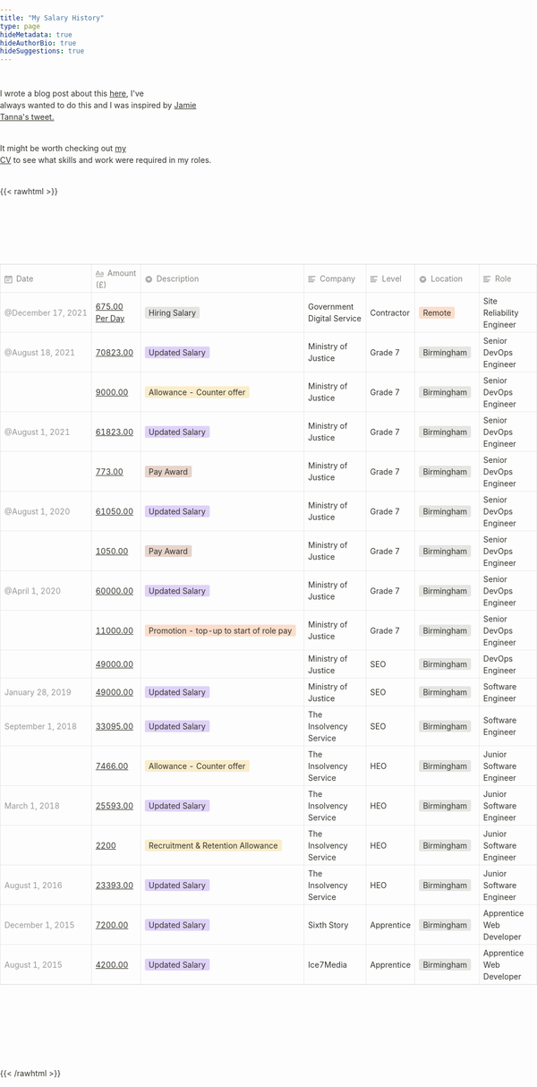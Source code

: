 ```yaml
---
title: "My Salary History"
type: page
hideMetadata: true
hideAuthorBio: true
hideSuggestions: true
---
```


I wrote a blog post about this [here](https://tomwithers.dev/posts/public-salary-history), I've always wanted to do this and I was inspired by [Jamie Tanna's tweet.](https://twitter.com/JamieTanna/status/1435908763119230978)

It might be worth checking out [my CV](https://docs.google.com/document/d/1sFaHZ-qbinmjFbeRsAxAJRwj8QSHgsPUYVwXDxm46KU/edit?usp=sharing) to see what skills and work were required in my roles.

{{< rawhtml >}}
<p>
<div class="article__content-inner">
    <table class="collection-content">
        <thead>
            <tr>
                <th><span class="icon property-icon"><svg viewBox="0 0 14 14" style="width:14px;height:14px;display:block;fill:rgba(55, 53, 47, 0.4);flex-shrink:0;-webkit-backface-visibility:hidden" class="typesDate"><path d="M10.8889,5.5 L3.11111,5.5 L3.11111,7.05556 L10.8889,7.05556 L10.8889,5.5 Z M12.4444,1.05556 L11.6667,1.05556 L11.6667,0 L10.1111,0 L10.1111,1.05556 L3.88889,1.05556 L3.88889,0 L2.33333,0 L2.33333,1.05556 L1.55556,1.05556 C0.692222,1.05556 0.00777777,1.75556 0.00777777,2.61111 L0,12.5 C0,13.3556 0.692222,14 1.55556,14 L12.4444,14 C13.3,14 14,13.3556 14,12.5 L14,2.61111 C14,1.75556 13.3,1.05556 12.4444,1.05556 Z M12.4444,12.5 L1.55556,12.5 L1.55556,3.94444 L12.4444,3.94444 L12.4444,12.5 Z M8.55556,8.61111 L3.11111,8.61111 L3.11111,10.1667 L8.55556,10.1667 L8.55556,8.61111 Z"></path></svg></span>Date</th>
                <th><span class="icon property-icon"><svg viewBox="0 0 14 14" style="width:14px;height:14px;display:block;fill:rgba(55, 53, 47, 0.4);flex-shrink:0;-webkit-backface-visibility:hidden" class="typesTitle"><path d="M7.73943662,8.6971831 C7.77640845,8.7834507 7.81338028,8.8943662 7.81338028,9.00528169 C7.81338028,9.49823944 7.40669014,9.89260563 6.91373239,9.89260563 C6.53169014,9.89260563 6.19894366,9.64612676 6.08802817,9.30105634 L5.75528169,8.33978873 L2.05809859,8.33978873 L1.72535211,9.30105634 C1.61443662,9.64612676 1.2693662,9.89260563 0.887323944,9.89260563 C0.394366197,9.89260563 0,9.49823944 0,9.00528169 C0,8.8943662 0.0246478873,8.7834507 0.0616197183,8.6971831 L2.46478873,2.48591549 C2.68661972,1.90669014 3.24119718,1.5 3.90669014,1.5 C4.55985915,1.5 5.12676056,1.90669014 5.34859155,2.48591549 L7.73943662,8.6971831 Z M2.60035211,6.82394366 L5.21302817,6.82394366 L3.90669014,3.10211268 L2.60035211,6.82394366 Z M11.3996479,3.70598592 C12.7552817,3.70598592 14,4.24823944 14,5.96126761 L14,9.07922535 C14,9.52288732 13.6549296,9.89260563 13.2112676,9.89260563 C12.8169014,9.89260563 12.471831,9.59683099 12.4225352,9.19014085 C12.028169,9.6584507 11.3257042,9.95422535 10.5492958,9.95422535 C9.60035211,9.95422535 8.47887324,9.31338028 8.47887324,7.98239437 C8.47887324,6.58978873 9.60035211,6.08450704 10.5492958,6.08450704 C11.3380282,6.08450704 12.040493,6.33098592 12.4348592,6.81161972 L12.4348592,5.98591549 C12.4348592,5.38204225 11.9172535,4.98767606 11.1285211,4.98767606 C10.6602113,4.98767606 10.2411972,5.11091549 9.80985915,5.38204225 C9.72359155,5.43133803 9.61267606,5.46830986 9.50176056,5.46830986 C9.18133803,5.46830986 8.91021127,5.1971831 8.91021127,4.86443662 C8.91021127,4.64260563 9.0334507,4.44542254 9.19366197,4.34683099 C9.87147887,3.90316901 10.6232394,3.70598592 11.3996479,3.70598592 Z M11.1778169,8.8943662 C11.6830986,8.8943662 12.1760563,8.72183099 12.4348592,8.37676056 L12.4348592,7.63732394 C12.1760563,7.29225352 11.6830986,7.11971831 11.1778169,7.11971831 C10.5616197,7.11971831 10.056338,7.45246479 10.056338,8.0193662 C10.056338,8.57394366 10.5616197,8.8943662 11.1778169,8.8943662 Z M0.65625,11.125 L13.34375,11.125 C13.7061869,11.125 14,11.4188131 14,11.78125 C14,12.1436869 13.7061869,12.4375 13.34375,12.4375 L0.65625,12.4375 C0.293813133,12.4375 4.43857149e-17,12.1436869 0,11.78125 C-4.43857149e-17,11.4188131 0.293813133,11.125 0.65625,11.125 Z"></path></svg></span>Amount
                    (£)
                </th>
                <th><span class="icon property-icon"><svg viewBox="0 0 14 14" style="width:14px;height:14px;display:block;fill:rgba(55, 53, 47, 0.4);flex-shrink:0;-webkit-backface-visibility:hidden" class="typesSelect"><path d="M7,13 C10.31348,13 13,10.31371 13,7 C13,3.68629 10.31348,1 7,1 C3.68652,1 1,3.68629 1,7 C1,10.31371 3.68652,13 7,13 Z M3.75098,5.32278 C3.64893,5.19142 3.74268,5 3.90869,5 L10.09131,5 C10.25732,5 10.35107,5.19142 10.24902,5.32278 L7.15771,9.29703 C7.07764,9.39998 6.92236,9.39998 6.84229,9.29703 L3.75098,5.32278 Z"></path></svg></span>Description</th>
                <th><span class="icon property-icon"><svg viewBox="0 0 14 14" style="width:14px;height:14px;display:block;fill:rgba(55, 53, 47, 0.4);flex-shrink:0;-webkit-backface-visibility:hidden" class="typesText"><path d="M7,4.56818 C7,4.29204 6.77614,4.06818 6.5,4.06818 L0.5,4.06818 C0.223858,4.06818 0,4.29204 0,4.56818 L0,5.61364 C0,5.88978 0.223858,6.11364 0.5,6.11364 L6.5,6.11364 C6.77614,6.11364 7,5.88978 7,5.61364 L7,4.56818 Z M0.5,1 C0.223858,1 0,1.223858 0,1.5 L0,2.54545 C0,2.8216 0.223858,3.04545 0.5,3.04545 L12.5,3.04545 C12.7761,3.04545 13,2.8216 13,2.54545 L13,1.5 C13,1.223858 12.7761,1 12.5,1 L0.5,1 Z M0,8.68182 C0,8.95796 0.223858,9.18182 0.5,9.18182 L11.5,9.18182 C11.7761,9.18182 12,8.95796 12,8.68182 L12,7.63636 C12,7.36022 11.7761,7.13636 11.5,7.13636 L0.5,7.13636 C0.223858,7.13636 0,7.36022 0,7.63636 L0,8.68182 Z M0,11.75 C0,12.0261 0.223858,12.25 0.5,12.25 L9.5,12.25 C9.77614,12.25 10,12.0261 10,11.75 L10,10.70455 C10,10.4284 9.77614,10.20455 9.5,10.20455 L0.5,10.20455 C0.223858,10.20455 0,10.4284 0,10.70455 L0,11.75 Z"></path></svg></span>Company</th>
                <th><span class="icon property-icon"><svg viewBox="0 0 14 14" style="width:14px;height:14px;display:block;fill:rgba(55, 53, 47, 0.4);flex-shrink:0;-webkit-backface-visibility:hidden" class="typesText"><path d="M7,4.56818 C7,4.29204 6.77614,4.06818 6.5,4.06818 L0.5,4.06818 C0.223858,4.06818 0,4.29204 0,4.56818 L0,5.61364 C0,5.88978 0.223858,6.11364 0.5,6.11364 L6.5,6.11364 C6.77614,6.11364 7,5.88978 7,5.61364 L7,4.56818 Z M0.5,1 C0.223858,1 0,1.223858 0,1.5 L0,2.54545 C0,2.8216 0.223858,3.04545 0.5,3.04545 L12.5,3.04545 C12.7761,3.04545 13,2.8216 13,2.54545 L13,1.5 C13,1.223858 12.7761,1 12.5,1 L0.5,1 Z M0,8.68182 C0,8.95796 0.223858,9.18182 0.5,9.18182 L11.5,9.18182 C11.7761,9.18182 12,8.95796 12,8.68182 L12,7.63636 C12,7.36022 11.7761,7.13636 11.5,7.13636 L0.5,7.13636 C0.223858,7.13636 0,7.36022 0,7.63636 L0,8.68182 Z M0,11.75 C0,12.0261 0.223858,12.25 0.5,12.25 L9.5,12.25 C9.77614,12.25 10,12.0261 10,11.75 L10,10.70455 C10,10.4284 9.77614,10.20455 9.5,10.20455 L0.5,10.20455 C0.223858,10.20455 0,10.4284 0,10.70455 L0,11.75 Z"></path></svg></span>Level</th>
                <th><span class="icon property-icon"><svg viewBox="0 0 14 14" style="width:14px;height:14px;display:block;fill:rgba(55, 53, 47, 0.4);flex-shrink:0;-webkit-backface-visibility:hidden" class="typesSelect"><path d="M7,13 C10.31348,13 13,10.31371 13,7 C13,3.68629 10.31348,1 7,1 C3.68652,1 1,3.68629 1,7 C1,10.31371 3.68652,13 7,13 Z M3.75098,5.32278 C3.64893,5.19142 3.74268,5 3.90869,5 L10.09131,5 C10.25732,5 10.35107,5.19142 10.24902,5.32278 L7.15771,9.29703 C7.07764,9.39998 6.92236,9.39998 6.84229,9.29703 L3.75098,5.32278 Z"></path></svg></span>Location</th>
                <th><span class="icon property-icon"><svg viewBox="0 0 14 14" style="width:14px;height:14px;display:block;fill:rgba(55, 53, 47, 0.4);flex-shrink:0;-webkit-backface-visibility:hidden" class="typesText"><path d="M7,4.56818 C7,4.29204 6.77614,4.06818 6.5,4.06818 L0.5,4.06818 C0.223858,4.06818 0,4.29204 0,4.56818 L0,5.61364 C0,5.88978 0.223858,6.11364 0.5,6.11364 L6.5,6.11364 C6.77614,6.11364 7,5.88978 7,5.61364 L7,4.56818 Z M0.5,1 C0.223858,1 0,1.223858 0,1.5 L0,2.54545 C0,2.8216 0.223858,3.04545 0.5,3.04545 L12.5,3.04545 C12.7761,3.04545 13,2.8216 13,2.54545 L13,1.5 C13,1.223858 12.7761,1 12.5,1 L0.5,1 Z M0,8.68182 C0,8.95796 0.223858,9.18182 0.5,9.18182 L11.5,9.18182 C11.7761,9.18182 12,8.95796 12,8.68182 L12,7.63636 C12,7.36022 11.7761,7.13636 11.5,7.13636 L0.5,7.13636 C0.223858,7.13636 0,7.36022 0,7.63636 L0,8.68182 Z M0,11.75 C0,12.0261 0.223858,12.25 0.5,12.25 L9.5,12.25 C9.77614,12.25 10,12.0261 10,11.75 L10,10.70455 C10,10.4284 9.77614,10.20455 9.5,10.20455 L0.5,10.20455 C0.223858,10.20455 0,10.4284 0,10.70455 L0,11.75 Z"></path></svg></span>Role</th>
            </tr>
        </thead>
        <tbody>
                                <tr id="b5b1de0b-195a-4a91-9a2a-559887442633">
                        <td class="cell-Whr="><time>@December 17, 2021</time></td>
                        <td class="cell-title"><a href="https://www.notion.so/675-00-Per-Day-b5b1de0b195a4a919a2a559887442633">675.00 Per Day</a></td>
                        <td class="cell-~v&gt;&lt;"><span class="selected-value">Hiring Salary</span></td>
                        <td class="cell-myG=">Government Digital Service</td>
                        <td class="cell-QbU^">Contractor</td>
                        <td class="cell-Elwc"><span class="selected-value select-value-color-orange">Remote</span></td>
                        <td class="cell-]YhY">Site Reliability Engineer</td>
                    </tr>
                    <tr id="ad347dd6-bf80-4522-8610-d5e8276d3180">
                        <td class="cell-Whr="><time>@August 18, 2021</time></td>
                        <td class="cell-title"><a href="https://www.notion.so/70823-00-ad347dd6bf8045228610d5e8276d3180">70823.00</a></td>
                        <td class="cell-~v&gt;&lt;"><span class="selected-value select-value-color-purple">Updated Salary</span></td>
                        <td class="cell-myG=">Ministry of Justice</td>
                        <td class="cell-QbU^">Grade 7</td>
                        <td class="cell-Elwc"><span class="selected-value">Birmingham</span></td>
                        <td class="cell-]YhY">Senior DevOps Engineer</td>
                    </tr>
                    <tr id="92c77ec0-7de1-41a3-aa09-9c81c6584d1e">
                        <td class="cell-Whr="></td>
                        <td class="cell-title"><a href="https://www.notion.so/9000-00-92c77ec07de141a3aa099c81c6584d1e">9000.00</a></td>
                        <td class="cell-~v&gt;&lt;"><span class="selected-value select-value-color-yellow">Allowance - Counter offer</span></td>
                        <td class="cell-myG=">Ministry of Justice</td>
                        <td class="cell-QbU^">Grade 7</td>
                        <td class="cell-Elwc"><span class="selected-value">Birmingham</span></td>
                        <td class="cell-]YhY">Senior DevOps Engineer</td>
                    </tr>
                    <tr id="0531c28d-f5a3-461e-9631-b17c3048472c">
                        <td class="cell-Whr="><time>@August 1, 2021</time></td>
                        <td class="cell-title"><a href="https://www.notion.so/61823-00-0531c28df5a3461e9631b17c3048472c">61823.00</a></td>
                        <td class="cell-~v&gt;&lt;"><span class="selected-value select-value-color-purple">Updated Salary</span></td>
                        <td class="cell-myG=">Ministry of Justice</td>
                        <td class="cell-QbU^">Grade 7</td>
                        <td class="cell-Elwc"><span class="selected-value">Birmingham</span></td>
                        <td class="cell-]YhY">Senior DevOps Engineer</td>
                    </tr>
                    <tr id="80368535-1f5b-402b-ad29-a00e48e08148">
                        <td class="cell-Whr="></td>
                        <td class="cell-title"><a href="https://www.notion.so/773-00-803685351f5b402bad29a00e48e08148">773.00</a></td>
                        <td class="cell-~v&gt;&lt;"><span class="selected-value select-value-color-brown">Pay Award</span></td>
                        <td class="cell-myG=">Ministry of Justice</td>
                        <td class="cell-QbU^">Grade 7</td>
                        <td class="cell-Elwc"><span class="selected-value">Birmingham</span></td>
                        <td class="cell-]YhY">Senior DevOps Engineer</td>
                    </tr>
                    <tr id="3d4301b1-b7b6-4bc7-ac4e-139d4ddfd923">
                        <td class="cell-Whr="><time>@August 1, 2020</time></td>
                        <td class="cell-title"><a href="https://www.notion.so/61050-00-3d4301b1b7b64bc7ac4e139d4ddfd923">61050.00</a></td>
                        <td class="cell-~v&gt;&lt;"><span class="selected-value select-value-color-purple">Updated Salary</span></td>
                        <td class="cell-myG=">Ministry of Justice</td>
                        <td class="cell-QbU^">Grade 7</td>
                        <td class="cell-Elwc"><span class="selected-value">Birmingham</span></td>
                        <td class="cell-]YhY">Senior DevOps Engineer</td>
                    </tr>
                    <tr id="eff1f877-ca21-4409-89c6-426dcfc02c93">
                        <td class="cell-Whr="></td>
                        <td class="cell-title"><a href="https://www.notion.so/1050-00-eff1f877ca21440989c6426dcfc02c93">1050.00</a></td>
                        <td class="cell-~v&gt;&lt;"><span class="selected-value select-value-color-brown">Pay Award</span></td>
                        <td class="cell-myG=">Ministry of Justice</td>
                        <td class="cell-QbU^">Grade 7</td>
                        <td class="cell-Elwc"><span class="selected-value">Birmingham</span></td>
                        <td class="cell-]YhY">Senior DevOps Engineer</td>
                    </tr>
                    <tr id="d81869d6-5ed0-4aa2-867d-f68b04d713b4">
                        <td class="cell-Whr="><time>@April 1, 2020</time></td>
                        <td class="cell-title"><a href="https://www.notion.so/60000-00-d81869d65ed04aa2867df68b04d713b4">60000.00</a></td>
                        <td class="cell-~v&gt;&lt;"><span class="selected-value select-value-color-purple">Updated Salary</span></td>
                        <td class="cell-myG=">Ministry of Justice</td>
                        <td class="cell-QbU^">Grade 7</td>
                        <td class="cell-Elwc"><span class="selected-value">Birmingham</span></td>
                        <td class="cell-]YhY">Senior DevOps Engineer</td>
                    </tr>
            <tr id="aaded015-cec0-4dce-a0b6-d9f75d830627">
                <td class="cell-Whr="></td>
                <td class="cell-title"><a href="https://www.notion.so/11000-00-aaded015cec04dcea0b6d9f75d830627">11000.00</a></td>
                <td class="cell-~v&gt;&lt;"><span class="selected-value select-value-color-orange">Promotion - top-up to start of role pay</span></td>
                <td class="cell-myG=">Ministry of Justice</td>
                <td class="cell-QbU^">Grade 7</td>
                <td class="cell-Elwc"><span class="selected-value">Birmingham</span></td>
                <td class="cell-]YhY">Senior DevOps Engineer</td>
            </tr>
            <tr id="84823ef9-26c1-42eb-9bb4-f9e7b4fe9329">
                <td class="cell-Whr="></td>
                <td class="cell-title"><a href="https://www.notion.so/49000-00-84823ef926c142eb9bb4f9e7b4fe9329">49000.00</a></td>
                <td class="cell-~v&gt;&lt;"></td>
                <td class="cell-myG=">Ministry of Justice</td>
                <td class="cell-QbU^">SEO</td>
                <td class="cell-Elwc"><span class="selected-value">Birmingham</span></td>
                <td class="cell-]YhY">DevOps Engineer</td>
            </tr>
            <tr id="672866d3-0527-4275-b469-fd61ae9c2eb6">
                <td class="cell-Whr="><time>January 28, 2019</time></td>
                <td class="cell-title"><a href="https://www.notion.so/49000-00-672866d305274275b469fd61ae9c2eb6">49000.00</a></td>
                <td class="cell-~v&gt;&lt;"><span class="selected-value select-value-color-purple">Updated Salary</span></td>
                <td class="cell-myG=">Ministry of Justice</td>
                <td class="cell-QbU^">SEO</td>
                <td class="cell-Elwc"><span class="selected-value">Birmingham</span></td>
                <td class="cell-]YhY">Software Engineer</td>
            </tr>
            <tr id="7b1df8d1-0645-4c03-89e8-83b906c5b6ac">
                <td class="cell-Whr="><time>September 1, 2018</time></td>
                <td class="cell-title"><a href="https://www.notion.so/33095-00-7b1df8d106454c0389e883b906c5b6ac">33095.00</a></td>
                <td class="cell-~v&gt;&lt;"><span class="selected-value select-value-color-purple">Updated Salary</span></td>
                <td class="cell-myG=">The Insolvency Service</td>
                <td class="cell-QbU^">SEO</td>
                <td class="cell-Elwc"><span class="selected-value">Birmingham</span></td>
                <td class="cell-]YhY">Software Engineer</td>
            </tr>
            <tr id="5cf25eba-c7a5-47c7-9230-dd681924aea8">
                <td class="cell-Whr="></td>
                <td class="cell-title"><a href="https://www.notion.so/7466-00-5cf25ebac7a547c79230dd681924aea8">7466.00</a></td>
                <td class="cell-~v&gt;&lt;"><span class="selected-value select-value-color-yellow">Allowance - Counter offer</span></td>
                <td class="cell-myG=">The Insolvency Service</td>
                <td class="cell-QbU^">HEO</td>
                <td class="cell-Elwc"><span class="selected-value">Birmingham</span></td>
                <td class="cell-]YhY">Junior Software Engineer</td>
            </tr>
            <tr id="4ddb2c1b-3f14-458c-88c9-1fa4b47fdeb3">
                <td class="cell-Whr="><time>March 1, 2018</time></td>
                <td class="cell-title"><a href="https://www.notion.so/25593-00-4ddb2c1b3f14458c88c91fa4b47fdeb3">25593.00</a></td>
                <td class="cell-~v&gt;&lt;"><span class="selected-value select-value-color-purple">Updated Salary</span></td>
                <td class="cell-myG=">The Insolvency Service</td>
                <td class="cell-QbU^">HEO</td>
                <td class="cell-Elwc"><span class="selected-value">Birmingham</span></td>
                <td class="cell-]YhY">Junior Software Engineer</td>
            </tr>
            <tr id="11266f87-e714-4af5-9473-909555df1c20">
                <td class="cell-Whr="></td>
                <td class="cell-title"><a href="https://www.notion.so/2200-11266f87e7144af59473909555df1c20">2200</a></td>
                <td class="cell-~v&gt;&lt;"><span class="selected-value select-value-color-yellow">Recruitment &amp; Retention Allowance</span></td>
                <td class="cell-myG=">The Insolvency Service</td>
                <td class="cell-QbU^">HEO</td>
                <td class="cell-Elwc"><span class="selected-value">Birmingham</span></td>
                <td class="cell-]YhY">Junior Software Engineer</td>
            </tr>
            <tr id="820f2689-1911-40fb-a48e-d23d8fa3f44c">
                <td class="cell-Whr="><time>August 1, 2016</time></td>
                <td class="cell-title"><a href="https://www.notion.so/23393-00-820f2689191140fba48ed23d8fa3f44c">23393.00</a></td>
                <td class="cell-~v&gt;&lt;"><span class="selected-value select-value-color-purple">Updated Salary</span></td>
                <td class="cell-myG=">The Insolvency Service</td>
                <td class="cell-QbU^">HEO</td>
                <td class="cell-Elwc"><span class="selected-value">Birmingham</span></td>
                <td class="cell-]YhY">Junior Software Engineer</td>
            </tr>
            <tr id="cacc6875-d21e-4638-8e73-285b3770859a">
                <td class="cell-Whr="><time>December 1, 2015</time></td>
                <td class="cell-title"><a href="https://www.notion.so/7200-00-cacc6875d21e46388e73285b3770859a">7200.00</a></td>
                <td class="cell-~v&gt;&lt;"><span class="selected-value select-value-color-purple">Updated Salary</span></td>
                <td class="cell-myG=">Sixth Story</td>
                <td class="cell-QbU^">Apprentice</td>
                <td class="cell-Elwc"><span class="selected-value">Birmingham</span></td>
                <td class="cell-]YhY">Apprentice Web Developer</td>
            </tr>
            <tr id="69194247-300b-4aab-b33f-80720b7ca9df">
                <td class="cell-Whr="><time>August 1, 2015</time></td>
                <td class="cell-title"><a href="https://www.notion.so/4200-00-69194247300b4aabb33f80720b7ca9df">4200.00</a></td>
                <td class="cell-~v&gt;&lt;"><span class="selected-value select-value-color-purple">Updated Salary</span></td>
                <td class="cell-myG=">Ice7Media</td>
                <td class="cell-QbU^">Apprentice</td>
                <td class="cell-Elwc"><span class="selected-value">Birmingham</span></td>
                <td class="cell-]YhY">Apprentice Web Developer</td>
            </tr>
        </tbody>
    </table>
</div>

<style>
        body {
            line-height: 1.5;
            white-space: pre-wrap;
            max-width: 1280px !important;
        }

        .max-w-3xl {
            max-width: 78rem;
        }

    html {
    -webkit-print-color-adjust: exact;
}
* {
    box-sizing: border-box;
    -webkit-print-color-adjust: exact;
}

html,
body {
    margin: 0;
    padding: 0;
}
@media only screen {
    body {
        margin: 2em auto;
        max-width: 900px;
        color: rgb(55, 53, 47);
    }
}

a,
a.visited {
    color: inherit;
    text-decoration: underline;
}

.pdf-relative-link-path {
    font-size: 80%;
    color: #444;
}

h1,
h2,
h3 {
    letter-spacing: -0.01em;
    line-height: 1.2;
    font-weight: 600;
    margin-bottom: 0;
}

.page-title {
    font-size: 2.5rem;
    font-weight: 700;
    margin-top: 0;
    margin-bottom: 0.75em;
}

h1 {
    font-size: 1.875rem;
    margin-top: 1.875rem;
}

h2 {
    font-size: 1.5rem;
    margin-top: 1.5rem;
}

h3 {
    font-size: 1.25rem;
    margin-top: 1.25rem;
}

.source {
    border: 1px solid #ddd;
    border-radius: 3px;
    padding: 1.5em;
    word-break: break-all;
}

.callout {
    border-radius: 3px;
    padding: 1rem;
}

figure {
    margin: 1.25em 0;
    page-break-inside: avoid;
}

figcaption {
    opacity: 0.5;
    font-size: 85%;
    margin-top: 0.5em;
}

mark {
    background-color: transparent;
}

.indented {
    padding-left: 1.5em;
}

hr {
    background: transparent;
    display: block;
    width: 100%;
    height: 1px;
    visibility: visible;
    border: none;
    border-bottom: 1px solid rgba(55, 53, 47, 0.09);
}

img {
    max-width: 100%;
}

@media only print {
    img {
        max-height: 100vh;
        object-fit: contain;
    }
}

@page {
    margin: 1in;
}

.collection-content {
    font-size: 0.875rem;
}

.column-list {
    display: flex;
    justify-content: space-between;
}

.column {
    padding: 0 1em;
}

.column:first-child {
    padding-left: 0;
}

.column:last-child {
    padding-right: 0;
}

.table_of_contents-item {
    display: block;
    font-size: 0.875rem;
    line-height: 1.3;
    padding: 0.125rem;
}

.table_of_contents-indent-1 {
    margin-left: 1.5rem;
}

.table_of_contents-indent-2 {
    margin-left: 3rem;
}

.table_of_contents-indent-3 {
    margin-left: 4.5rem;
}

.table_of_contents-link {
    text-decoration: none;
    opacity: 0.7;
    border-bottom: 1px solid rgba(55, 53, 47, 0.18);
}

table,
th,
td {
    border: 1px solid rgba(55, 53, 47, 0.09);
    border-collapse: collapse;
}

table {
    border-left: none;
    border-right: none;
}

th,
td {
    font-weight: normal;
    padding: 0.25em 0.5em;
    line-height: 1.5;
    min-height: 1.5em;
    text-align: left;
}

th {
    color: rgba(55, 53, 47, 0.6);
}

ol,
ul {
    margin: 0;
    margin-block-start: 0.6em;
    margin-block-end: 0.6em;
}

li > ol:first-child,
li > ul:first-child {
    margin-block-start: 0.6em;
}

ul > li {
    list-style: disc;
}

ul.to-do-list {
    text-indent: -1.7em;
}

ul.to-do-list > li {
    list-style: none;
}

.to-do-children-checked {
    text-decoration: line-through;
    opacity: 0.375;
}

ul.toggle > li {
    list-style: none;
}

ul {
    padding-inline-start: 1.7em;
}

ul > li {
    padding-left: 0.1em;
}

ol {
    padding-inline-start: 1.6em;
}

ol > li {
    padding-left: 0.2em;
}

.mono ol {
    padding-inline-start: 2em;
}

.mono ol > li {
    text-indent: -0.4em;
}

.toggle {
    padding-inline-start: 0em;
    list-style-type: none;
}

/* Indent toggle children */
.toggle > li > details {
    padding-left: 1.7em;
}

.toggle > li > details > summary {
    margin-left: -1.1em;
}

.selected-value {
    display: inline-block;
    padding: 0 0.5em;
    background: rgba(206, 205, 202, 0.5);
    border-radius: 3px;
    margin-right: 0.5em;
    margin-top: 0.3em;
    margin-bottom: 0.3em;
    white-space: nowrap;
}

.collection-title {
    display: inline-block;
    margin-right: 1em;
}

time {
    opacity: 0.5;
}

.icon {
    display: inline-block;
    max-width: 1.2em;
    max-height: 1.2em;
    text-decoration: none;
    vertical-align: text-bottom;
    margin-right: 0.5em;
}

img.icon {
    border-radius: 3px;
}

.user-icon {
    width: 1.5em;
    height: 1.5em;
    border-radius: 100%;
    margin-right: 0.5rem;
}

.user-icon-inner {
    font-size: 0.8em;
}

.text-icon {
    border: 1px solid #000;
    text-align: center;
}

.page-cover-image {
    display: block;
    object-fit: cover;
    width: 100%;
    height: 30vh;
}

.page-header-icon {
    font-size: 3rem;
    margin-bottom: 1rem;
}

.page-header-icon-with-cover {
    margin-top: -0.72em;
    margin-left: 0.07em;
}

.page-header-icon img {
    border-radius: 3px;
}

.link-to-page {
    margin: 1em 0;
    padding: 0;
    border: none;
    font-weight: 500;
}

p > .user {
    opacity: 0.5;
}

td > .user,
td > time {
    white-space: nowrap;
}

input[type="checkbox"] {
    transform: scale(1.5);
    margin-right: 0.6em;
    vertical-align: middle;
}

p {
    margin-top: 0.5em;
    margin-bottom: 0.5em;
}

.image {
    border: none;
    margin: 1.5em 0;
    padding: 0;
    border-radius: 0;
    text-align: center;
}

.code,
code {
    background: rgba(135, 131, 120, 0.15);
    border-radius: 3px;
    padding: 0.2em 0.4em;
    border-radius: 3px;
    font-size: 85%;
    tab-size: 2;
}

code {
    color: #eb5757;
}

.code {
    padding: 1.5em 1em;
}

.code-wrap {
    white-space: pre-wrap;
    word-break: break-all;
}

.code > code {
    background: none;
    padding: 0;
    font-size: 100%;
    color: inherit;
}

blockquote {
    font-size: 1.25em;
    margin: 1em 0;
    padding-left: 1em;
    border-left: 3px solid rgb(55, 53, 47);
}

.bookmark {
    text-decoration: none;
    max-height: 8em;
    padding: 0;
    display: flex;
    width: 100%;
    align-items: stretch;
}

.bookmark-title {
    font-size: 0.85em;
    overflow: hidden;
    text-overflow: ellipsis;
    height: 1.75em;
    white-space: nowrap;
}

.bookmark-text {
    display: flex;
    flex-direction: column;
}

.bookmark-info {
    flex: 4 1 180px;
    padding: 12px 14px 14px;
    display: flex;
    flex-direction: column;
    justify-content: space-between;
}

.bookmark-image {
    width: 33%;
    flex: 1 1 180px;
    display: block;
    position: relative;
    object-fit: cover;
    border-radius: 1px;
}

.bookmark-description {
    color: rgba(55, 53, 47, 0.6);
    font-size: 0.75em;
    overflow: hidden;
    max-height: 4.5em;
    word-break: break-word;
}

.bookmark-href {
    font-size: 0.75em;
    margin-top: 0.25em;
}

.sans { font-family: ui-sans-serif, -apple-system, BlinkMacSystemFont, "Segoe UI", Helvetica, "Apple Color Emoji", Arial, sans-serif, "Segoe UI Emoji", "Segoe UI Symbol"; }
.code { font-family: "SFMono-Regular", Menlo, Consolas, "PT Mono", "Liberation Mono", Courier, monospace; }
.serif { font-family: Lyon-Text, Georgia, ui-serif, serif; }
.mono { font-family: iawriter-mono, Nitti, Menlo, Courier, monospace; }
.pdf .sans { font-family: Inter, ui-sans-serif, -apple-system, BlinkMacSystemFont, "Segoe UI", Helvetica, "Apple Color Emoji", Arial, sans-serif, "Segoe UI Emoji", "Segoe UI Symbol", 'Twemoji', 'Noto Color Emoji', 'Noto Sans CJK JP'; }
.pdf:lang(zh-CN) .sans { font-family: Inter, ui-sans-serif, -apple-system, BlinkMacSystemFont, "Segoe UI", Helvetica, "Apple Color Emoji", Arial, sans-serif, "Segoe UI Emoji", "Segoe UI Symbol", 'Twemoji', 'Noto Color Emoji', 'Noto Sans CJK SC'; }
.pdf:lang(zh-TW) .sans { font-family: Inter, ui-sans-serif, -apple-system, BlinkMacSystemFont, "Segoe UI", Helvetica, "Apple Color Emoji", Arial, sans-serif, "Segoe UI Emoji", "Segoe UI Symbol", 'Twemoji', 'Noto Color Emoji', 'Noto Sans CJK TC'; }
.pdf:lang(ko-KR) .sans { font-family: Inter, ui-sans-serif, -apple-system, BlinkMacSystemFont, "Segoe UI", Helvetica, "Apple Color Emoji", Arial, sans-serif, "Segoe UI Emoji", "Segoe UI Symbol", 'Twemoji', 'Noto Color Emoji', 'Noto Sans CJK KR'; }
.pdf .code { font-family: Source Code Pro, "SFMono-Regular", Menlo, Consolas, "PT Mono", "Liberation Mono", Courier, monospace, 'Twemoji', 'Noto Color Emoji', 'Noto Sans Mono CJK JP'; }
.pdf:lang(zh-CN) .code { font-family: Source Code Pro, "SFMono-Regular", Menlo, Consolas, "PT Mono", "Liberation Mono", Courier, monospace, 'Twemoji', 'Noto Color Emoji', 'Noto Sans Mono CJK SC'; }
.pdf:lang(zh-TW) .code { font-family: Source Code Pro, "SFMono-Regular", Menlo, Consolas, "PT Mono", "Liberation Mono", Courier, monospace, 'Twemoji', 'Noto Color Emoji', 'Noto Sans Mono CJK TC'; }
.pdf:lang(ko-KR) .code { font-family: Source Code Pro, "SFMono-Regular", Menlo, Consolas, "PT Mono", "Liberation Mono", Courier, monospace, 'Twemoji', 'Noto Color Emoji', 'Noto Sans Mono CJK KR'; }
.pdf .serif { font-family: PT Serif, Lyon-Text, Georgia, ui-serif, serif, 'Twemoji', 'Noto Color Emoji', 'Noto Serif CJK JP'; }
.pdf:lang(zh-CN) .serif { font-family: PT Serif, Lyon-Text, Georgia, ui-serif, serif, 'Twemoji', 'Noto Color Emoji', 'Noto Serif CJK SC'; }
.pdf:lang(zh-TW) .serif { font-family: PT Serif, Lyon-Text, Georgia, ui-serif, serif, 'Twemoji', 'Noto Color Emoji', 'Noto Serif CJK TC'; }
.pdf:lang(ko-KR) .serif { font-family: PT Serif, Lyon-Text, Georgia, ui-serif, serif, 'Twemoji', 'Noto Color Emoji', 'Noto Serif CJK KR'; }
.pdf .mono { font-family: PT Mono, iawriter-mono, Nitti, Menlo, Courier, monospace, 'Twemoji', 'Noto Color Emoji', 'Noto Sans Mono CJK JP'; }
.pdf:lang(zh-CN) .mono { font-family: PT Mono, iawriter-mono, Nitti, Menlo, Courier, monospace, 'Twemoji', 'Noto Color Emoji', 'Noto Sans Mono CJK SC'; }
.pdf:lang(zh-TW) .mono { font-family: PT Mono, iawriter-mono, Nitti, Menlo, Courier, monospace, 'Twemoji', 'Noto Color Emoji', 'Noto Sans Mono CJK TC'; }
.pdf:lang(ko-KR) .mono { font-family: PT Mono, iawriter-mono, Nitti, Menlo, Courier, monospace, 'Twemoji', 'Noto Color Emoji', 'Noto Sans Mono CJK KR'; }
.highlight-default {
}
.highlight-gray {
    color: rgb(155,154,151);
}
.highlight-brown {
    color: rgb(100,71,58);
}
.highlight-orange {
    color: rgb(217,115,13);
}
.highlight-yellow {
    color: rgb(223,171,1);
}
.highlight-teal {
    color: rgb(15,123,108);
}
.highlight-blue {
    color: rgb(11,110,153);
}
.highlight-purple {
    color: rgb(105,64,165);
}
.highlight-pink {
    color: rgb(173,26,114);
}
.highlight-red {
    color: rgb(224,62,62);
}
.highlight-gray_background {
    background: rgb(235,236,237);
}
.highlight-brown_background {
    background: rgb(233,229,227);
}
.highlight-orange_background {
    background: rgb(250,235,221);
}
.highlight-yellow_background {
    background: rgb(251,243,219);
}
.highlight-teal_background {
    background: rgb(221,237,234);
}
.highlight-blue_background {
    background: rgb(221,235,241);
}
.highlight-purple_background {
    background: rgb(234,228,242);
}
.highlight-pink_background {
    background: rgb(244,223,235);
}
.highlight-red_background {
    background: rgb(251,228,228);
}
.block-color-default {
    color: inherit;
    fill: inherit;
}
.block-color-gray {
    color: rgba(55, 53, 47, 0.6);
    fill: rgba(55, 53, 47, 0.6);
}
.block-color-brown {
    color: rgb(100,71,58);
    fill: rgb(100,71,58);
}
.block-color-orange {
    color: rgb(217,115,13);
    fill: rgb(217,115,13);
}
.block-color-yellow {
    color: rgb(223,171,1);
    fill: rgb(223,171,1);
}
.block-color-teal {
    color: rgb(15,123,108);
    fill: rgb(15,123,108);
}
.block-color-blue {
    color: rgb(11,110,153);
    fill: rgb(11,110,153);
}
.block-color-purple {
    color: rgb(105,64,165);
    fill: rgb(105,64,165);
}
.block-color-pink {
    color: rgb(173,26,114);
    fill: rgb(173,26,114);
}
.block-color-red {
    color: rgb(224,62,62);
    fill: rgb(224,62,62);
}
.block-color-gray_background {
    background: rgb(235,236,237);
}
.block-color-brown_background {
    background: rgb(233,229,227);
}
.block-color-orange_background {
    background: rgb(250,235,221);
}
.block-color-yellow_background {
    background: rgb(251,243,219);
}
.block-color-teal_background {
    background: rgb(221,237,234);
}
.block-color-blue_background {
    background: rgb(221,235,241);
}
.block-color-purple_background {
    background: rgb(234,228,242);
}
.block-color-pink_background {
    background: rgb(244,223,235);
}
.block-color-red_background {
    background: rgb(251,228,228);
}
.select-value-color-default { background-color: rgba(206,205,202,0.5); }
.select-value-color-gray { background-color: rgba(155,154,151, 0.4); }
.select-value-color-brown { background-color: rgba(140,46,0,0.2); }
.select-value-color-orange { background-color: rgba(245,93,0,0.2); }
.select-value-color-yellow { background-color: rgba(233,168,0,0.2); }
.select-value-color-green { background-color: rgba(0,135,107,0.2); }
.select-value-color-blue { background-color: rgba(0,120,223,0.2); }
.select-value-color-purple { background-color: rgba(103,36,222,0.2); }
.select-value-color-pink { background-color: rgba(221,0,129,0.2); }
.select-value-color-red { background-color: rgba(255,0,26,0.2); }

.checkbox {
    display: inline-flex;
    vertical-align: text-bottom;
    width: 16;
    height: 16;
    background-size: 16px;
    margin-left: 2px;
    margin-right: 5px;
}

.checkbox-on {
    background-image: url("data:image/svg+xml;charset=UTF-8,%3Csvg%20width%3D%2216%22%20height%3D%2216%22%20viewBox%3D%220%200%2016%2016%22%20fill%3D%22none%22%20xmlns%3D%22http%3A%2F%2Fwww.w3.org%2F2000%2Fsvg%22%3E%0A%3Crect%20width%3D%2216%22%20height%3D%2216%22%20fill%3D%22%2358A9D7%22%2F%3E%0A%3Cpath%20d%3D%22M6.71429%2012.2852L14%204.9995L12.7143%203.71436L6.71429%209.71378L3.28571%206.2831L2%207.57092L6.71429%2012.2852Z%22%20fill%3D%22white%22%2F%3E%0A%3C%2Fsvg%3E");
}

.checkbox-off {
    background-image: url("data:image/svg+xml;charset=UTF-8,%3Csvg%20width%3D%2216%22%20height%3D%2216%22%20viewBox%3D%220%200%2016%2016%22%20fill%3D%22none%22%20xmlns%3D%22http%3A%2F%2Fwww.w3.org%2F2000%2Fsvg%22%3E%0A%3Crect%20x%3D%220.75%22%20y%3D%220.75%22%20width%3D%2214.5%22%20height%3D%2214.5%22%20fill%3D%22white%22%20stroke%3D%22%2336352F%22%20stroke-width%3D%221.5%22%2F%3E%0A%3C%2Fsvg%3E");
}
    </style>
</p>
{{< /rawhtml >}}
